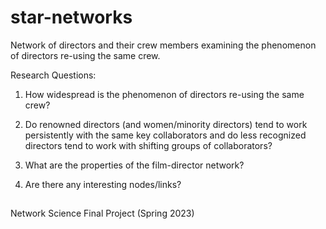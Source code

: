 # star-networks

Network of directors and their crew members examining the phenomenon of directors re-using the same crew. 

Research Questions:

1. How widespread is the phenomenon of directors re-using the same crew?

2. Do renowned directors (and women/minority directors) tend to work persistently with the same key collaborators and do less recognized directors tend to work with shifting groups of collaborators?

3. What are the properties of the film-director network? 
 
4. Are there any interesting nodes/links?

## 

Network Science Final Project (Spring 2023)
